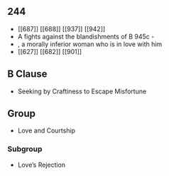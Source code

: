 ## 244
- [[687]] [[688]] [[937]] [[942]] 
- A fights against the blandishments of B 945c -
- , a morally inferior woman who is in love with him
- [[627]] [[682]] [[901]] 

## B Clause
- Seeking by Craftiness to Escape Misfortune

## Group
- Love and Courtship

### Subgroup
- Love’s Rejection

